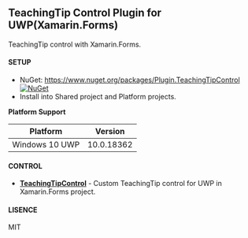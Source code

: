 ## TeachingTip Control Plugin for UWP(Xamarin.Forms)

TeachingTip control with Xamarin.Forms.

#### SETUP
* NuGet: https://www.nuget.org/packages/Plugin.TeachingTipControl [![NuGet](https://img.shields.io/nuget/v/Plugin.TeachingTipControl.svg?label=NuGet)](https://www.nuget.org/packages/Plugin.FontIconControls/)
* Install into Shared project and Platform projects.

**Platform Support**

|Platform|Version|
| -------------------  | :------------------: |
|Windows 10 UWP|10.0.18362|

#### CONTROL
* **[TeachingTipControl](https://github.com/tomohak/xf-plugins/tree/master/TeachingTipControl/TeachingTipControl)** - Custom TeachingTip control for UWP in Xamarin.Forms project.

#### LISENCE
MIT
